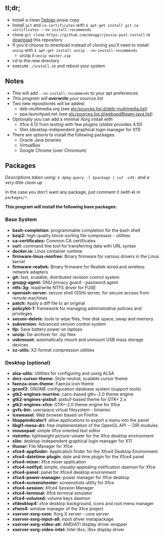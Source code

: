 ## tl;dr;
  - Install a clean [Debian](https://debian.org) jessie copy
  - Install `git` and `ca-certificates` with
    `$ apt-get install git ca-certificates --no-install-recommends`
  - clone `git clone https://github.com/douggr/jessie-post-install` or
    [download](https://github.com/douggr/jessie-post-install/archive/master.zip)
    this repository
  - If you'd choose to download instead of cloning you'll need to install
    `unzip` with `$ apt-get install unzip --no-install-recommends`
    - unzip it `unzip master.zip`
  - cd to the new directory
  - execute `./install.sh` and reboot your system

## Notes
  - This will add `--no-install-recommends` to your apt preferences
  - *This program will **overwrite** your sources.list*
  - Two new repositories will be added:
    - deb-multimedia.org
     (see [etc/sources.list.d/deb-multimedia.list](http://git.io/vmvUt))
    - ppa.launchpad.net
     (see [etc/sources.list.d/webupd8team-java.list](http://git.io/vmvUs))
  - Optionally you can add a minimal Xorg install with
    - Xfce 4.12 from *testing* with few plugins (*stable* provides 4.10)
    - Slim (desktop-independent graphical login manager for X11)
  - There are options to install the following packages:
    - Oracle Java binaries
    - VirtualBox
    - Google Chrome (over Chromium)

## Packages
*Descriptions taken using: `$ dpkg-query -l $package | cut -c45-` and a
very little clean up*

In the case you don't want any package, just comment it (with `#`) in
`packages/*`.

**This program will install the following base packages:**

### Base System
 - **bash-completion:** programmable completion for the bash shell
 - **bzip2:** high-quality block-sorting file compressor - utilities
 - **ca-certificates:** Common CA certificates
 - **curl:** command line tool for transferring data with URL syntax
 - **docker.io:** Linux container runtime
 - **firmware-linux-nonfree:** Binary firmware for various drivers in the Linux kernel
 - **firmware-realtek:** Binary firmware for Realtek wired and wireless network adapters
 - **git:** fast, scalable, distributed revision control system
 - **gnupg-agent:** GNU privacy guard - password agent
 - **ntfs-3g:** read/write NTFS driver for FUSE
 - **openssh-server:** secure shell (SSH) server, for secure access from remote machines
 - **patch:** Apply a diff file to an original
 - **policykit-1:** framework for managing administrative policies and privileges
 - **secure-delete:** tools to wipe files, free disk space, swap and memory
 - **subversion:** Advanced version control system
 - **tlp:** Save battery power on laptops
 - **unzip:** De-archiver for .zip files
 - **usbmount:** automatically mount and unmount USB mass storage devices
 - **xz-utils:** XZ-format compression utilities

### Desktop (optional)
 - **alsa-utils:** Utilities for configuring and using ALSA
 - **dmz-cursor-theme:** Style neutral, scalable cursor theme
 - **faenza-icon-theme:** Faenza icon theme
 - **gconf2:** GNOME configuration database system (support tools)
 - **gtk2-engines-murrine:** cairo-based gtk+-2.0 theme engine
 - **gtk2-engines-pixbuf:** pixbuf-based theme for GTK+ 2.x
 - **gtk2-engines-xfce:** GTK+-2.0 theme engine for Xfce
 - **gvfs-bin:** userspace virtual filesystem - binaries
 - **iceweasel:** Web browser based on Firefox
 - **libappindicator1:** allow applications to export a menu into the panel
 - **libgl1-mesa-dri:** free implementation of the OpenGL API -- DRI modules
 - **mousepad:** simple Xfce oriented text editor
 - **ristretto:** lightweight picture-viewer for the Xfce desktop environment
 - **slim:** desktop-independent graphical login manager for X11
 - **thunar:** File Manager for Xfce
 - **xfce4-appfinder:** Application finder for the Xfce4 Desktop Environment
 - **xfce4-datetime-plugin:** date and time plugin for the Xfce4 panel
 - **xfce4-mixer:** Xfce mixer application
 - **xfce4-notifyd:** simple, visually-appealing notification daemon for Xfce
 - **xfce4-panel:** panel for Xfce4 desktop environment
 - **xfce4-power-manager:** power manager for Xfce desktop
 - **xfce4-screenshooter:** screenshots utility for Xfce
 - **xfce4-session:** Xfce4 Session Manager
 - **xfce4-terminal:** Xfce terminal emulator
 - **xfce4-volumed:** volume keys daemon
 - **xfdesktop4:** xfce desktop background, icons and root menu manager
 - **xfwm4:** window manager of the Xfce project
 - **xserver-xorg-core:**   Xorg X server - core server
 - **xserver-xorg-input-all:** input driver metapackage
 - **xserver-xorg-video-ati:** AMD/ATI display driver wrapper
 - **xserver-xorg-video-intel:** Intel i8xx, i9xx display driver
